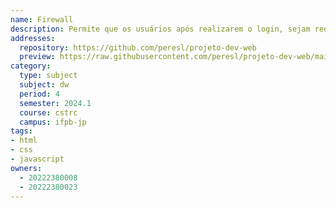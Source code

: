 ```yaml
---
name: Firewall
description: Permite que os usuários após realizarem o login, sejam redirecionados para uma página de simulação de firewall, onde eles possuem permissões de adionarem ou removerem regras do firewall.
addresses:
  repository: https://github.com/peresl/projeto-dev-web
  preview: https://raw.githubusercontent.com/peresl/projeto-dev-web/main/Firewall_VF/firewall.png
category:
  type: subject
  subject: dw
  period: 4
  semester: 2024.1
  course: cstrc
  campus: ifpb-jp
tags:
- html
- css
- javascript
owners:
  - 20222380008
  - 20222380023
---
```

